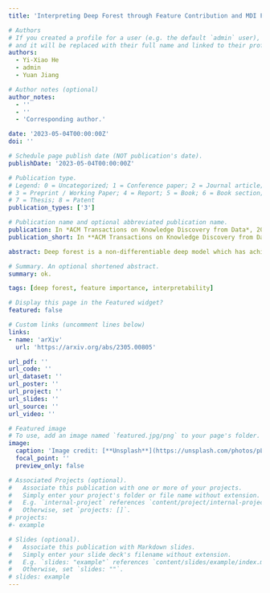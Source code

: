 ```yaml
---
title: 'Interpreting Deep Forest through Feature Contribution and MDI Feature Importance'

# Authors
# If you created a profile for a user (e.g. the default `admin` user), write the username (folder name) here
# and it will be replaced with their full name and linked to their profile.
authors:
  - Yi-Xiao He
  - admin
  - Yuan Jiang

# Author notes (optional)
author_notes:
  - ''
  - ''
  - 'Corresponding author.'

date: '2023-05-04T00:00:00Z'
doi: ''

# Schedule page publish date (NOT publication's date).
publishDate: '2023-05-04T00:00:00Z'

# Publication type.
# Legend: 0 = Uncategorized; 1 = Conference paper; 2 = Journal article;
# 3 = Preprint / Working Paper; 4 = Report; 5 = Book; 6 = Book section;
# 7 = Thesis; 8 = Patent
publication_types: ['3']

# Publication name and optional abbreviated publication name.
publication: In *ACM Transactions on Knowledge Discovery from Data*, 2024.
publication_short: In **ACM Transactions on Knowledge Discovery from Data (ACM TKDD)**, in press

abstract: Deep forest is a non-differentiable deep model which has achieved impressive empirical success across a wide variety of applications, especially on categorical/symbolic or mixed modeling tasks. Many of the application fields prefer explainable models, such as random forests with feature contributions that can provide local explanation for each prediction, and Mean Decrease Impurity (MDI) that can provide global feature importance. However, deep forest, as a cascade of random forests, possesses interpretability only at the first layer. From the second layer on, many of the tree splits occur on the new features generated by the previous layer, which makes existing explanatory tools for random forests inapplicable. To disclose the impact of the original features in the deep layers, we design a calculation method with an estimation step followed by a calibration step for each layer, and propose our feature contribution and MDI feature importance calculation tools for deep forest. Experimental results on both simulated data and real world data verify the effectiveness of our methods.

# Summary. An optional shortened abstract.
summary: ok.

tags: [deep forest, feature importance, interpretability]

# Display this page in the Featured widget?
featured: false

# Custom links (uncomment lines below)
links: 
- name: 'arXiv'   
  url: 'https://arxiv.org/abs/2305.00805'

url_pdf: ''
url_code: ''
url_dataset: ''
url_poster: ''
url_project: ''
url_slides: ''
url_source: ''
url_video: ''

# Featured image
# To use, add an image named `featured.jpg/png` to your page's folder.
image:
  caption: 'Image credit: [**Unsplash**](https://unsplash.com/photos/pLCdAaMFLTE)'
  focal_point: ''
  preview_only: false

# Associated Projects (optional).
#   Associate this publication with one or more of your projects.
#   Simply enter your project's folder or file name without extension.
#   E.g. `internal-project` references `content/project/internal-project/index.md`.
#   Otherwise, set `projects: []`.
# projects:
#- example

# Slides (optional).
#   Associate this publication with Markdown slides.
#   Simply enter your slide deck's filename without extension.
#   E.g. `slides: "example"` references `content/slides/example/index.md`.
#   Otherwise, set `slides: ""`.
# slides: example
---
```


<!-- {{% callout note %}}
Click the _Cite_ button above to demo the feature to enable visitors to import publication metadata into their reference management software.
{{% /callout %}}

{{% callout note %}}
Create your slides in Markdown - click the _Slides_ button to check out the example.
{{% /callout %}}

Supplementary notes can be added here, including [code, math, and images](https://wowchemy.com/docs/writing-markdown-latex/). -->
